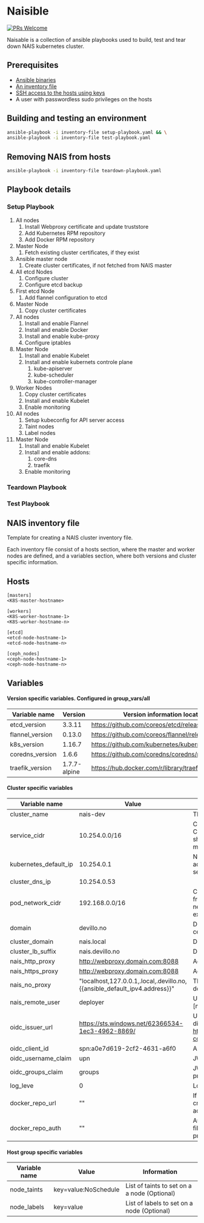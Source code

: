 Naisible
========

[![PRs Welcome](https://img.shields.io/badge/PRs-welcome-brightgreen.svg)]()

Naisable is a collection of ansible playbooks used to build, test and tear down NAIS kubernetes cluster.


## Prerequisites

* [Ansible binaries](http://docs.ansible.com/ansible/intro_installation.html)
* [An inventory file](example-inventory-files.md)
* [SSH access to the hosts using keys](https://www.ssh.com/ssh/copy-id)
* A user with passwordless sudo privileges on the hosts


## Building and testing an environment

```sh
ansible-playbook -i inventory-file setup-playbook.yaml && \
ansible-playbook -i inventory-file test-playbook.yaml
```


## Removing NAIS from hosts

```sh
ansible-playbook -i inventory-file teardown-playbook.yaml
```


## Playbook details

### Setup Playbook

1. All nodes
   1. Install Webproxy certificate and update truststore
   1. Add Kubernetes RPM repository
   1. Add Docker RPM repository
1. Master Node
   1. Fetch existing cluster certificates, if they exist
1. Ansible master node
   1. Create cluster certificates, if not fetched from NAIS master
1. All etcd Nodes
   1. Configure cluster
   1. Configure etcd backup
1. First etcd Node
   1. Add flannel configuration to etcd
1. Master Node
   1. Copy cluster certificates
1. All nodes
   1. Install and enable Flannel
   1. Install and enable Docker
   1. Install and enable kube-proxy
   1. Configure iptables
1. Master Node
   1. Install and enable Kubelet
   1. Install and enable kubernets controle plane
      1. kube-apiserver
      1. kube-scheduler
      1. kube-controller-manager
1. Worker Nodes
   1. Copy cluster certificates
   1. Install and enable Kubelet
   1. Enable monitoring
1. All nodes
   1. Setup kubeconfig for API server access
   1. Taint nodes 
   1. Label nodes
1. Master Node
   1. Install and enable Kubelet
   1. Install and enable addons:
      1. core-dns
      1. traefik
   1. Enable monitoring


### Teardown Playbook

### Test Playbook


## NAIS inventory file

Template for creating a NAIS cluster inventory file.

Each inventory file consist of a hosts section, where the master and worker nodes are defined, and a variables section, where both versions and cluster specific information.


Hosts
---
```
[masters]
<K8S-master-hostname>

[workers]
<K8S-worker-hostname-1>
<K8S-worker-hostname-n>

[etcd]
<etcd-node-hostname-1>
<etcd-node-hostname-n>

[ceph_nodes]
<ceph-node-hostname-1>
<ceph-node-hostname-n>
```


Variables
---

#### Version specific variables. Configured in group_vars/all

|Variable name|Version|Version information location|
|---|---|---|
|etcd_version|3.3.11|https://github.com/coreos/etcd/releases/|
|flannel_version|0.13.0|https://github.com/coreos/flannel/releases|
|k8s_version|1.16.7|https://github.com/kubernetes/kubernetes/releases|
|coredns_version|1.6.6|https://github.com/coredns/coredns/releases|
|traefik_version|1.7.7-alpine|https://hub.docker.com/r/library/traefik/tags/|


#### Cluster specific variables

|Variable name|Value|Information|
|---|---|---|
|cluster_name|nais-dev|The default domain name in the cluster|
|service_cidr|10.254.0.0/16|CIDR where all k8s services will recide. Addresses in this CIDR will only exist in iptables on the cluster nodes, but should not overlap with existing network CIDRs, as there might be existing services operating in the same range |
|kubernetes_default_ip|10.254.0.1|Normally the first address in the service CIDR. This address will be allocated for the "kubernetes.default" service|
|cluster_dns_ip|10.254.0.53||
|pod_network_cidr|192.168.0.0/16|CIDR in which all pods will run. This CIDR is not accessible from the outside, but should not overlap with existing networks, as pods might need to communicate with external services operating in the same IP range|
|domain|devillo.no|Domain name of your k8s nodes, required to issue certificates|
|cluster_domain|nais.local|Domain name inside your cluster|
|cluster_lb_suffix|nais.devillo.no|Domain your external services will be exposed|
|nais_http_proxy|http://webproxy.domain.com:8088|Address to proxy for http traffic|
|nais_https_proxy|http://webproxy.domain.com:8088|Address to proxy for https traffic|
|nais_no_proxy|"localhost,127.0.0.1,.local,.devillo.no,{{ansible_default_ipv4.address}}"|This variable should contain a comma-separated list of domain extensions proxy should _not_ be used for|
|nais_remote_user|deployer|User for remote access to the hosts configured under [masters] and [workers] section. Defaults to deployer|
|oidc_issuer_url|https://sts.windows.net/62366534-1ec3-4962-8869/ |URL of the provider which allows the API server to discover public signing keys. https://kubernetes.io/docs/admin/authentication/#openid-connect-tokens|
|oidc_client_id|spn:a0e7d619-2cf2-4631-a6f0|A client id that all tokens must be issued for|
|oidc_username_claim|upn|JWT claim to use as the user name|
|oidc_groups_claim|groups|JWT claim to use as the user’s group. If the claim is present it must be an array of strings.|
|log_leve|0|Log level for controll plane compents|
|docker_repo_url|""|If defined will be used to create a docker config.json credential files used by the kubelet. Typically used to access a private Docker registry.
|docker_repo_auth|""|Auth string used to create docker config.json credential file. Used together with docker_repo_url to accesis a private Docker registry.


#### Host group specific variables

| Variable name | Value | Information |
| ------------- | ----- | ----------- |
| node_taints | key=value:NoSchedule | List of taints to set on a a node (Optional) |
| node_labels | key=value | List of labels to set on a node (Optional) |
